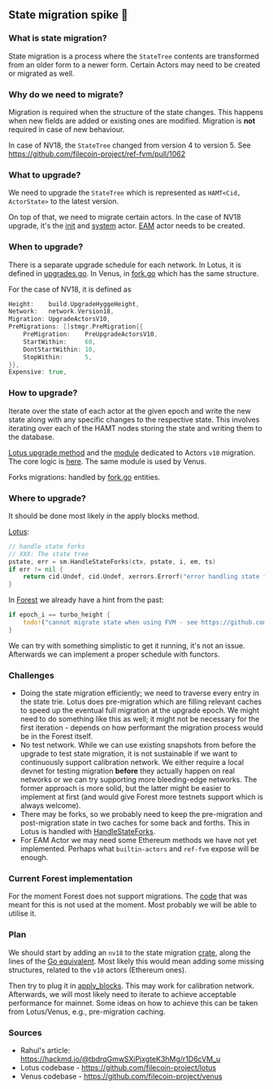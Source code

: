 ## State migration spike 🛂

### What is state migration?

State migration is a process where the `StateTree` contents are transformed from
an older form to a newer form. Certain Actors may need to be created or migrated as well.

### Why do we need to migrate?

Migration is required when the structure of the state changes. This happens when
new fields are added or existing ones are modified. Migration is **not**
required in case of new behaviour.

In case of NV18, the `StateTree` changed from version 4 to version 5. See
https://github.com/filecoin-project/ref-fvm/pull/1062

### What to upgrade?

We need to upgrade the `StateTree` which is represented as
`HAMT<Cid, ActorState>` to the latest version.

On top of that, we need to migrate certain actors. In the case of NV18 upgrade, it's the [init](https://github.com/filecoin-project/go-state-types/blob/d8fdbda2ad86de55bcde7f567c6da9c5f430c7a1/builtin/v10/migration/init.go#L32) and [system](https://github.com/filecoin-project/go-state-types/blob/master/builtin/v10/migration/system.go#L24) actor.
[EAM](https://github.com/filecoin-project/go-state-types/blob/master/builtin/v10/migration/eam.go) actor needs to be created.

### When to upgrade?

There is a separate upgrade schedule for each network. In Lotus, it is defined
in
[upgrades.go](https://github.com/filecoin-project/lotus/blob/dbbcf4b2ee9626796e23a096c66e67ff350810e4/chain/consensus/filcns/upgrades.go#L83).
In Venus, in
[fork.go](https://github.com/filecoin-project/venus/blob/master/pkg/fork/fork.go)
which has the same structure.

For the case of NV18, it is defined as

```go
Height:    build.UpgradeHyggeHeight,
Network:   network.Version18,
Migration: UpgradeActorsV10,
PreMigrations: []stmgr.PreMigration{{
	PreMigration:    PreUpgradeActorsV10,
	StartWithin:     60,
	DontStartWithin: 10,
	StopWithin:      5,
}},
Expensive: true,
```

### How to upgrade?

Iterate over the state of each actor at the given epoch and write the new state
along with any specific changes to the respective state. This involves iterating
over each of the HAMT nodes storing the state and writing them to the database.

[Lotus upgrade method](https://github.com/filecoin-project/lotus/blob/58900a70333a11a903cf9fe3f29e6a5c309cb000/chain/consensus/filcns/upgrades.go#L1591-L1612)
and the
[module](https://github.com/filecoin-project/go-state-types/tree/master/builtin/v10/migration)
dedicated to Actors `v10` migration. The core logic is
[here](https://github.com/filecoin-project/go-state-types/blob/master/builtin/v10/migration/top.go#L28).
The same module is used by Venus.

Forks migrations: handled by
[fork.go](https://github.com/filecoin-project/lotus/blob/58900a70333a11a903cf9fe3f29e6a5c309cb000/chain/stmgr/forks.go#L42-L53)
entities.

### Where to upgrade?

It should be done most likely in the apply blocks method.

[Lotus](https://github.com/filecoin-project/lotus/blob/74d94af03418c799350fc0f40d3758c23cd82ab8/chain/consensus/compute_state.go#L178):

```go
// handle state forks
// XXX: The state tree
pstate, err = sm.HandleStateForks(ctx, pstate, i, em, ts)
if err != nil {
	return cid.Undef, cid.Undef, xerrors.Errorf("error handling state forks: %w", err)
}
```

In
[Forest](https://github.com/ChainSafe/forest/blob/main/blockchain/state_manager/src/lib.rs#L421-L424)
we already have a hint from the past:

```rust
if epoch_i == turbo_height {
    todo!("cannot migrate state when using FVM - see https://github.com/ChainSafe/forest/issues/1454 for updates");
}
```

We can try with something simplistic to get it running, it's not an issue.
Afterwards we can implement a proper schedule with functors.

### Challenges

- Doing the state migration efficiently; we need to traverse every entry in the
  state trie. Lotus does pre-migration which are filling relevant caches to
  speed up the eventual full migration at the upgrade epoch. We might need to do
  something like this as well; it might not be necessary for the first
  iteration - depends on how performant the migration process would be in the
  Forest itself.
- No test network. While we can use existing snapshots from before the upgrade
  to test state migration, it is not sustainable if we want to continuously
  support calibration network. We either require a local devnet for testing
  migration **before** they actually happen on real networks or we can try
  supporting more bleeding-edge networks. The former approach is more solid, but
  the latter might be easier to implement at first (and would give Forest more
  testnets support which is always welcome).
- There may be forks, so we probably need to keep the pre-migration and
  post-migration state in two caches for some back and forths. This in Lotus is
  handled with
  [HandleStateForks](https://github.com/filecoin-project/lotus/blob/f641139bf237e6e955a9a2f33cfc05ba52430b1b/chain/stmgr/forks.go#L175).
- For EAM Actor we may need some Ethereum methods we have not yet implemented.
  Perhaps what `builtin-actors` and `ref-fvm` expose will be enough.

### Current Forest implementation

For the moment Forest does not support migrations. The
[code](https://github.com/ChainSafe/forest/blob/state-migration-spike/vm/state_migration/src/lib.rs)
that was meant for this is not used at the moment. Most probably we will be able
to utilise it.

### Plan

We should start by adding an `nv18` to the state migration
[crate](https://github.com/ChainSafe/forest/tree/state-migration-spike/vm/state_migration/src),
along the lines of the
[Go equivalent](https://github.com/filecoin-project/go-state-types/blob/master/builtin/v10/migration/init.go).
Most likely this would mean adding some missing structures, related to the `v10`
actors (Ethereum ones).

Then try to plug it in
[apply_blocks](https://github.com/ChainSafe/forest/blob/main/blockchain/state_manager/src/lib.rs#L421-L424).
This may work for calibration network. Afterwards, we will most likely need to
iterate to achieve acceptable performance for mainnet. Some ideas on how to
achieve this can be taken from Lotus/Venus, e.g., pre-migration caching.

### Sources

- Rahul's article: https://hackmd.io/@tbdrqGmwSXiPjxgteK3hMg/r1D6cVM_u
- Lotus codebase - https://github.com/filecoin-project/lotus
- Venus codebase - https://github.com/filecoin-project/venus
